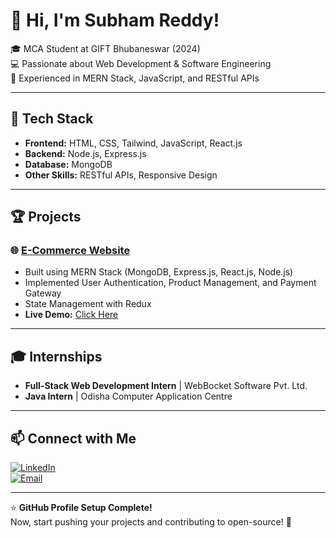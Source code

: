 # 👋 Hi, I'm Subham Reddy! 

🎓 MCA Student at GIFT Bhubaneswar (2024)  
💻 Passionate about Web Development & Software Engineering  
🚀 Experienced in MERN Stack, JavaScript, and RESTful APIs  

---

## 🔧 **Tech Stack**
- **Frontend:** HTML, CSS, Tailwind, JavaScript, React.js  
- **Backend:** Node.js, Express.js  
- **Database:** MongoDB  
- **Other Skills:** RESTful APIs, Responsive Design  

---

## 🏆 **Projects**
### 🌐 [E-Commerce Website](https://amazon-frontend-red.vercel.app/)
- Built using MERN Stack (MongoDB, Express.js, React.js, Node.js)
- Implemented User Authentication, Product Management, and Payment Gateway
- State Management with Redux
- **Live Demo:** [Click Here](https://amazon-frontend-red.vercel.app/)

---

## 🎓 **Internships**
- **Full-Stack Web Development Intern** | WebBocket Software Pvt. Ltd.  
- **Java Intern** | Odisha Computer Application Centre  

---

## 📫 **Connect with Me**
[![LinkedIn](https://img.shields.io/badge/LinkedIn-Subham%20Reddy-blue)](https://www.linkedin.com/in/subham-reddy-89108225a/)  
[![Email](https://img.shields.io/badge/Email-subhamreddy121%40gmail.com-red)](mailto:subhamreddy121@gmail.com)

---

⭐ **GitHub Profile Setup Complete!**  
Now, start pushing your projects and contributing to open-source! 🚀
